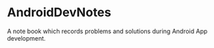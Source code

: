 # AndroidDevNotes

A note book which records problems and solutions during Android App development.

